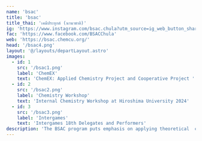 ```yaml
---
name: 'bsac'
title: 'bsac'
title_thai: 'เคมีประยุกต์ (นานาชาติ)'
ig: 'https://www.instagram.com/bsac.chula?utm_source=ig_web_button_share_sheet&igsh=ZDNlZDc0MzIxNw=='
fac: 'https://www.facebook.com/BSACChula'
web: 'https://bsac.chemcu.org/'
head: '/bsac4.png'
layout: '@/layouts/departLayout.astro'
images:
  - id: 1
    src: '/bsac1.png'
    label: 'ChemEX'
    text: 'ChemEX: Applied Chemistry Project and Cooperative Project '
  - id: 2
    src: '/bsac2.png'
    label: 'Chemistry Workshop'
    text: 'Internal Chemistry Workshop at Hiroshima University 2024'
  - id: 3
    src: '/bsac3.png'
    label: 'Intergames'
    text: 'Intergames 18th Delegates and Performers'
description: 'The BSAC program puts emphasis on applying theoretical  chemistry concepts to practical applications and challenges posed by the needs of local and international businesses,  with areas encompassing industrial, material, environmental, cosmetic, and entrepreneurial chemistry. '
---
```

